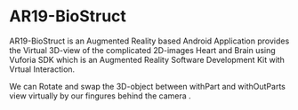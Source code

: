 # AR19-BioStruct

AR19-BioStruct is an Augmented Reality based Android Application provides the Virtual 3D-view of the complicated 2D-images Heart and Brain using Vuforia SDK which is an Augmented Reality Software Development Kit with Vrtual Interaction.

We can Rotate and swap the 3D-object between withPart and withOutParts view virtually by our fingures behind the camera .
